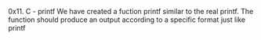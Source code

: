 0x11. C - printf
We have created a fuction printf similar to the real printf. The function should produce an output according to a specific format just like printf
